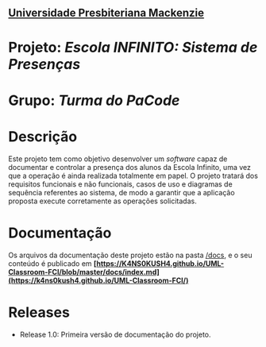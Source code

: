 <h2><a href= "https://www.mackenzie.br">Universidade Presbiteriana Mackenzie</a></h2>

# Projeto: *Escola INFINITO: Sistema de Presenças*

# Grupo: *Turma do PaCode*

# Descrição
Este projeto tem como objetivo desenvolver um *software* capaz de documentar e controlar a presença dos alunos da Escola Infinito, uma vez que a operação é ainda realizada totalmente em papel. O projeto tratará dos requisitos funcionais e não funcionais, casos de uso e diagramas de sequência referentes ao sistema, de modo a garantir que a aplicação proposta execute corretamente as operações solicitadas.

# Documentação
Os arquivos da documentação deste projeto estão na pasta [/docs](/docs), e o seu conteúdo é publicado em **[https://K4NS0KUSH4.github.io/UML-Classroom-FCI/blob/master/docs/index.md](https://k4ns0kush4.github.io/UML-Classroom-FCI/)**



# Releases
- Release 1.0: Primeira versão de documentação do projeto.

